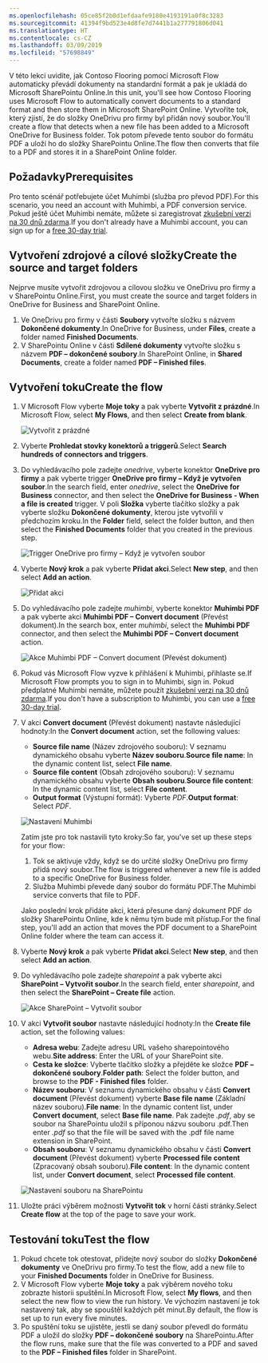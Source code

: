 ```yaml
---
ms.openlocfilehash: 05ce85f2b0d1efdaafe9180e4193191a0f8c3283
ms.sourcegitcommit: 41394f9bd523e4d8fe7d7441b1a277791806d041
ms.translationtype: HT
ms.contentlocale: cs-CZ
ms.lasthandoff: 03/09/2019
ms.locfileid: "57698849"
---
```

<span data-ttu-id="d1111-101">V této lekci uvidíte, jak Contoso Flooring pomocí Microsoft Flow automaticky převádí dokumenty na standardní formát a pak je ukládá do Microsoft SharePointu Online.</span><span class="sxs-lookup"><span data-stu-id="d1111-101">In this unit, you'll see how Contoso Flooring uses Microsoft Flow to automatically convert documents to a standard format and then store them in Microsoft SharePoint Online.</span></span> <span data-ttu-id="d1111-102">Vytvoříte tok, který zjistí, že do složky OneDrivu pro firmy byl přidán nový soubor.</span><span class="sxs-lookup"><span data-stu-id="d1111-102">You'll create a flow that detects when a new file has been added to a Microsoft OneDrive for Business folder.</span></span> <span data-ttu-id="d1111-103">Tok potom převede tento soubor do formátu PDF a uloží ho do složky SharePointu Online.</span><span class="sxs-lookup"><span data-stu-id="d1111-103">The flow then converts that file to a PDF and stores it in a SharePoint Online folder.</span></span>

## <a name="prerequisites"></a><span data-ttu-id="d1111-104">Požadavky</span><span class="sxs-lookup"><span data-stu-id="d1111-104">Prerequisites</span></span>

<span data-ttu-id="d1111-105">Pro tento scénář potřebujete účet Muhimbi (služba pro převod PDF).</span><span class="sxs-lookup"><span data-stu-id="d1111-105">For this scenario, you need an account with Muhimbi, a PDF conversion service.</span></span> <span data-ttu-id="d1111-106">Pokud ještě účet Muhimbi nemáte, můžete si zaregistrovat [zkušební verzi na 30 dnů zdarma](http://www.muhimbi.com/Products/PDF-Converter-for-SharePoint/Products-PDF-Converter-for-SharePoint-Free-Trial.aspx).</span><span class="sxs-lookup"><span data-stu-id="d1111-106">If you don't already have a Muhimbi account, you can sign up for a [free 30-day trial](http://www.muhimbi.com/Products/PDF-Converter-for-SharePoint/Products-PDF-Converter-for-SharePoint-Free-Trial.aspx).</span></span>

## <a name="create-the-source-and-target-folders"></a><span data-ttu-id="d1111-107">Vytvoření zdrojové a cílové složky</span><span class="sxs-lookup"><span data-stu-id="d1111-107">Create the source and target folders</span></span>

<span data-ttu-id="d1111-108">Nejprve musíte vytvořit zdrojovou a cílovou složku ve OneDrivu pro firmy a v SharePointu Online.</span><span class="sxs-lookup"><span data-stu-id="d1111-108">First, you must create the source and target folders in OneDrive for Business and SharePoint Online.</span></span>

1. <span data-ttu-id="d1111-109">Ve OneDrivu pro firmy v části **Soubory** vytvořte složku s názvem **Dokončené dokumenty**.</span><span class="sxs-lookup"><span data-stu-id="d1111-109">In OneDrive for Business, under **Files**, create a folder named **Finished Documents**.</span></span>
2. <span data-ttu-id="d1111-110">V SharePointu Online v části **Sdílené dokumenty** vytvořte složku s názvem **PDF – dokončené soubory**.</span><span class="sxs-lookup"><span data-stu-id="d1111-110">In SharePoint Online, in **Shared Documents**, create a folder named **PDF – Finished files**.</span></span>

## <a name="create-the-flow"></a><span data-ttu-id="d1111-111">Vytvoření toku</span><span class="sxs-lookup"><span data-stu-id="d1111-111">Create the flow</span></span>

1. <span data-ttu-id="d1111-112">V Microsoft Flow vyberte **Moje toky** a pak vyberte **Vytvořit z prázdné**.</span><span class="sxs-lookup"><span data-stu-id="d1111-112">In Microsoft Flow, select **My Flows**, and then select **Create from blank**.</span></span>

    ![Vytvořit z prázdné](../media/flow-create-blank.png)

2. <span data-ttu-id="d1111-114">Vyberte **Prohledat stovky konektorů a triggerů**.</span><span class="sxs-lookup"><span data-stu-id="d1111-114">Select **Search hundreds of connectors and triggers**.</span></span>
3. <span data-ttu-id="d1111-115">Do vyhledávacího pole zadejte *onedrive*, vyberte konektor **OneDrive pro firmy** a pak vyberte trigger **OneDrive pro firmy – Když je vytvořen soubor**.</span><span class="sxs-lookup"><span data-stu-id="d1111-115">In the search field, enter *onedrive*, select the **OneDrive for Business** connector, and then select the **OneDrive for Business - When a file is created** trigger.</span></span> <span data-ttu-id="d1111-116">V poli **Složka** vyberte tlačítko složky a pak vyberte složku **Dokončené dokumenty**, kterou jste vytvořili v předchozím kroku.</span><span class="sxs-lookup"><span data-stu-id="d1111-116">In the **Folder** field, select the folder button, and then select the **Finished Documents** folder that you created in the previous step.</span></span>

    ![Trigger OneDrive pro firmy – Když je vytvořen soubor](../media/onedrive-trigger.png)

4. <span data-ttu-id="d1111-118">Vyberte **Nový krok** a pak vyberte **Přidat akci**.</span><span class="sxs-lookup"><span data-stu-id="d1111-118">Select **New step**, and then select **Add an action**.</span></span>

    ![Přidat akci](../media/new-action.png)

5. <span data-ttu-id="d1111-120">Do vyhledávacího pole zadejte *muhimbi*, vyberte konektor **Muhimbi PDF** a pak vyberte akci **Muhimbi PDF – Convert document** (Převést dokument).</span><span class="sxs-lookup"><span data-stu-id="d1111-120">In the search box, enter *muhimbi*, select the **Muhimbi PDF** connector, and then select the **Muhimbi PDF – Convert document** action.</span></span>

    ![Akce Muhimbi PDF – Convert document (Převést dokument)](../media/muhimbi-action.png)

6. <span data-ttu-id="d1111-122">Pokud vás Microsoft Flow vyzve k přihlášení k Muhimbi, přihlaste se.</span><span class="sxs-lookup"><span data-stu-id="d1111-122">If Microsoft Flow prompts you to sign in to Muhimbi, sign in.</span></span> <span data-ttu-id="d1111-123">Pokud předplatné Muhimbi nemáte, můžete použít [zkušební verzi na 30 dnů zdarma](http://www.muhimbi.com/Products/PDF-Converter-for-SharePoint/Products-PDF-Converter-for-SharePoint-Free-Trial.aspx).</span><span class="sxs-lookup"><span data-stu-id="d1111-123">If you don't have a subscription to Muhimbi, you can use a [free 30-day trial](http://www.muhimbi.com/Products/PDF-Converter-for-SharePoint/Products-PDF-Converter-for-SharePoint-Free-Trial.aspx).</span></span>
7. <span data-ttu-id="d1111-124">V akci **Convert document** (Převést dokument) nastavte následující hodnoty:</span><span class="sxs-lookup"><span data-stu-id="d1111-124">In the **Convert document** action, set the following values:</span></span>

    * <span data-ttu-id="d1111-125">**Source file name** (Název zdrojového souboru): V seznamu dynamického obsahu vyberte **Název souboru**.</span><span class="sxs-lookup"><span data-stu-id="d1111-125">**Source file name**: In the dynamic content list, select **File name**.</span></span>
    * <span data-ttu-id="d1111-126">**Source file content** (Obsah zdrojového souboru): V seznamu dynamického obsahu vyberte **Obsah souboru**.</span><span class="sxs-lookup"><span data-stu-id="d1111-126">**Source file content**: In the dynamic content list, select **File content**.</span></span>
    * <span data-ttu-id="d1111-127">**Output format** (Výstupní formát): Vyberte *PDF*.</span><span class="sxs-lookup"><span data-stu-id="d1111-127">**Output format**: Select *PDF*.</span></span>

    ![Nastavení Muhimbi](../media/muhimbi-configuration.png)

    <span data-ttu-id="d1111-129">Zatím jste pro tok nastavili tyto kroky:</span><span class="sxs-lookup"><span data-stu-id="d1111-129">So far, you've set up these steps for your flow:</span></span>

    1. <span data-ttu-id="d1111-130">Tok se aktivuje vždy, když se do určité složky OneDrivu pro firmy přidá nový soubor.</span><span class="sxs-lookup"><span data-stu-id="d1111-130">The flow is triggered whenever a new file is added to a specific OneDrive for Business folder.</span></span>
    2. <span data-ttu-id="d1111-131">Služba Muhimbi převede daný soubor do formátu PDF.</span><span class="sxs-lookup"><span data-stu-id="d1111-131">The Muhimbi service converts that file to PDF.</span></span>

    <span data-ttu-id="d1111-132">Jako poslední krok přidáte akci, která přesune daný dokument PDF do složky SharePointu Online, kde k němu tým bude mít přístup.</span><span class="sxs-lookup"><span data-stu-id="d1111-132">For the final step, you'll add an action that moves the PDF document to a SharePoint Online folder where the team can access it.</span></span>

8. <span data-ttu-id="d1111-133">Vyberte **Nový krok** a pak vyberte **Přidat akci**.</span><span class="sxs-lookup"><span data-stu-id="d1111-133">Select **New step**, and then select **Add an action**.</span></span>
9. <span data-ttu-id="d1111-134">Do vyhledávacího pole zadejte *sharepoint* a pak vyberte akci **SharePoint – Vytvořit soubor**.</span><span class="sxs-lookup"><span data-stu-id="d1111-134">In the search field, enter *sharepoint*, and then select the **SharePoint – Create file** action.</span></span>

    ![Akce SharePoint – Vytvořit soubor](../media/sharepoint-create-file.png)

10. <span data-ttu-id="d1111-136">V akci **Vytvořit soubor** nastavte následující hodnoty:</span><span class="sxs-lookup"><span data-stu-id="d1111-136">In the **Create file** action, set the following values:</span></span>

    * <span data-ttu-id="d1111-137">**Adresa webu**: Zadejte adresu URL vašeho sharepointového webu.</span><span class="sxs-lookup"><span data-stu-id="d1111-137">**Site address**: Enter the URL of your SharePoint site.</span></span>
    * <span data-ttu-id="d1111-138">**Cesta ke složce**: Vyberte tlačítko složky a přejděte ke složce **PDF – dokončené soubory**.</span><span class="sxs-lookup"><span data-stu-id="d1111-138">**Folder path**: Select the folder button, and browse to the **PDF - Finished files** folder.</span></span>
    * <span data-ttu-id="d1111-139">**Název souboru**: V seznamu dynamického obsahu v části **Convert document** (Převést dokument) vyberte **Base file name** (Základní název souboru).</span><span class="sxs-lookup"><span data-stu-id="d1111-139">**File name**: In the dynamic content list, under **Convert document**, select **Base file name**.</span></span> <span data-ttu-id="d1111-140">Pak zadejte *.pdf*, aby se soubor na SharePointu uložil s příponou názvu souboru .pdf.</span><span class="sxs-lookup"><span data-stu-id="d1111-140">Then enter *.pdf* so that the file will be saved with the .pdf file name extension in SharePoint.</span></span>
    * <span data-ttu-id="d1111-141">**Obsah souboru**: V seznamu dynamického obsahu v části **Convert document** (Převést dokument) vyberte **Processed file content** (Zpracovaný obsah souboru).</span><span class="sxs-lookup"><span data-stu-id="d1111-141">**File content**: In the dynamic content list, under **Convert document**, select **Processed file content**.</span></span>

    ![Nastavení souboru na SharePointu](../media/sharepoint-configure-file.png)

11. <span data-ttu-id="d1111-143">Uložte práci výběrem možnosti **Vytvořit tok** v horní části stránky.</span><span class="sxs-lookup"><span data-stu-id="d1111-143">Select **Create flow** at the top of the page to save your work.</span></span>

## <a name="test-the-flow"></a><span data-ttu-id="d1111-144">Testování toku</span><span class="sxs-lookup"><span data-stu-id="d1111-144">Test the flow</span></span>

1. <span data-ttu-id="d1111-145">Pokud chcete tok otestovat, přidejte nový soubor do složky **Dokončené dokumenty** ve OneDrivu pro firmy.</span><span class="sxs-lookup"><span data-stu-id="d1111-145">To test the flow, add a new file to your **Finished Documents** folder in OneDrive for Business.</span></span>
2. <span data-ttu-id="d1111-146">V Microsoft Flow vyberte **Moje toky** a pak výběrem nového toku zobrazte historii spuštění.</span><span class="sxs-lookup"><span data-stu-id="d1111-146">In Microsoft Flow, select **My flows**, and then select the new flow to view the run history.</span></span> <span data-ttu-id="d1111-147">Ve výchozím nastavení je tok nastavený tak, aby se spouštěl každých pět minut.</span><span class="sxs-lookup"><span data-stu-id="d1111-147">By default, the flow is set up to run every five minutes.</span></span>
3. <span data-ttu-id="d1111-148">Po spuštění toku se ujistěte, jestli se daný soubor převedl do formátu PDF a uložil do složky **PDF – dokončené soubory** na SharePointu.</span><span class="sxs-lookup"><span data-stu-id="d1111-148">After the flow runs, make sure that the file was converted to a PDF and saved to the **PDF – Finished files** folder in SharePoint.</span></span>
